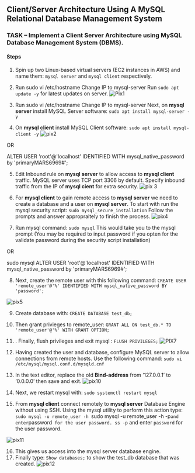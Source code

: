 ## Client/Server Architecture Using A MySQL Relational Database Management System
### TASK – Implement a Client Server Architecture using MySQL Database Management System (DBMS).
#### Steps
1. Spin up two Linux-based virtual servers (EC2 instances in AWS) and name them: `mysql server` and `mysql client` respectively.

2. Run sudo vi /etc/hostname
   Change IP to mysql-server
Run `sudo apt update -y` for latest updates on server.
![Pix1](/img/mysqlsrv.png)

2. Run sudo vi /etc/hostname
Change IP to mysql-server
Next, on **mysql server** install MySQL Server software: `sudo apt install mysql-server -y`
4. On **mysql client** install MySQL Client software: `sudo apt install mysql-client -y`
![pix2](/img/mysqlcl.png)

OR 

ALTER USER 'root'@'localhost' IDENTIFIED WITH mysql_native_password by 'primaryMARS6969#';

5. Edit Inbound rule on **mysql server** to allow access to **mysql client** traffic. MySQL server uses TCP port 3306 by default. Specify inbound traffic from the IP
of **mysql cient** for extra security.
![pix 3](/img/sg.png)

6. For **mysql client** to gain remote access to **mysql server** we need to create a database and a user on **mysql server**. To start with run the mysql security 
script: `sudo mysql_secure_installation` Follow the prompts and answer appropraitely to finish the process.
![pix4](https://user-images.githubusercontent.com/74002629/179509619-5350cff4-ae12-4c5a-adb7-67909c0cf209.PNG)

7. Run mysql command: `sudo mysql` This would take you to the mysql prompt (You may be required to input password if you opten for the validate password during 
the security script installation)

OR 

sudo mysql
ALTER USER 'root'@'localhost' IDENTIFIED WITH mysql_native_password by 'primaryMARS6969#';

8. Next, create the remote user with this following command: `CREATE USER 'remote_user'@'%' IDENTIFIED WITH mysql_native_password BY 'password';`

![pix5](img/rms.png)

9. Create database with: `CREATE DATABASE test_db;`
10.  Then grant privieges to remote_user:  `GRANT ALL ON test_db.* TO 'remote_user'@'%' WITH GRANT OPTION;`
11.  . Finally, flush privileges and exit mysql : `FLUSH PRIVILEGES;`
![PIX7](/img/sqlscr.png)

12. Having created the user and database, configure MySQL server to allow connections from remote hosts. Use the following command: `sudo vi /etc/mysql/mysql.conf.d/mysqld.cnf`
13. In the text editor, replace the old **Bind-address** from ‘127.0.0.1’ to ‘0.0.0.0’ then save and exit.
![pix10](img/mysqlconf.png)

14. Next, we restart mysql with: `sudo systemctl restart mysql`
15. From **mysql client** connect remotely to **mysql server** Database Engine without using SSH. Using the mysql utility to perform this action type:
`sudo mysql -u remote_user -h `sudo mysql -u remote_user -h  -p` and enter `password` for the user password.
 ss -p` and enter `password` for the user password.

![pix11](img/remote1.png)

16. This gives us access into the mysql server database engine.
17. Finally type: `Show databases;` to show the test_db database that was created.
![pix12](img/remote.PNG)
